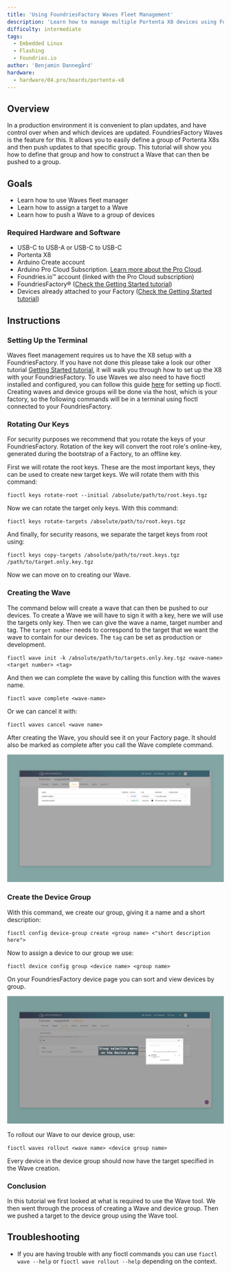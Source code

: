 ```yaml
---
title: 'Using FoundriesFactory Waves Fleet Management'
description: 'Learn how to manage multiple Portenta X8 devices using FoundriesFactory fleet management tool, *Waves*'
difficulty: intermediate
tags:
  - Embedded Linux
  - Flashing
  - Foundries.io
author: 'Benjamin Dannegård'
hardware:
  - hardware/04.pro/boards/portenta-x8
---
```


## Overview

In a production environment it is convenient to plan updates, and have control over when and which devices are updated. FoundriesFactory Waves is the feature for this. It allows you to easily define a group of Portenta X8s and then push updates to that specific group. This tutorial will show you how to define that group and how to construct a Wave that can then be pushed to a group.

## Goals

- Learn how to use Waves fleet manager
- Learn how to assign a target to a Wave
- Learn how to push a Wave to a group of devices

### Required Hardware and Software

- USB-C to USB-A or USB-C to USB-C
- Portenta X8
- Arduino Create account
- Arduino Pro Cloud Subscription. [Learn more about the Pro Cloud](https://www.arduino.cc/pro/hardware/product/portenta-x8#pro-cloud).
- Foundries.io™ account (linked with the Pro Cloud subscription)
- FoundriesFactory® ([Check the Getting Started tutorial](https://docs.arduino.cc/tutorials/portenta-x8/out-of-the-box))
- Devices already attached to your Factory ([Check the Getting Started tutorial](https://docs.arduino.cc/tutorials/portenta-x8/out-of-the-box))
    
## Instructions

### Setting Up the Terminal

Waves fleet management requires us to have the X8 setup with a FoundriesFactory. If you have not done this please take a look our other tutorial [Getting Started tutorial](https://docs.arduino.cc/tutorials/portenta-x8/out-of-the-box), it will walk you through how to set up the X8 with your FoundriesFactory. To use Waves we also need to have fioctl installed and configured, you can follow this guide [here](https://docs.foundries.io/latest/getting-started/install-fioctl/index.html) for setting up fioctl. Creating waves and device groups will be done via the host, which is your factory, so the following commands will be in a terminal using fioctl connected to your FoundriesFactory.

### Rotating Our Keys

For security purposes we recommend that you rotate the keys of your FoundriesFactory. Rotation of the key will convert the root role's online-key, generated during the bootstrap of a Factory, to an offline key.

First we will rotate the root keys. These are the most important keys, they can be used to create new target keys. We will rotate them with this command:
```
fioctl keys rotate-root --initial /absolute/path/to/root.keys.tgz
```

Now we can rotate the target only keys. With this command:
```
fioctl keys rotate-targets /absolute/path/to/root.keys.tgz
```

And finally, for security reasons, we separate the target keys from root using:
```
fioctl keys copy-targets /absolute/path/to/root.keys.tgz /path/to/target.only.key.tgz
```

Now we can move on to creating our Wave.

### Creating the Wave

The command below will create a wave that can then be pushed to our devices. To create a Wave we will have to sign it with a key, here we will use the targets only key. Then we can give the wave a name, target number and tag. The `target number` needs to correspond to the target that we want the wave to contain for our devices. The `tag` can be set as production or development. 
```
fioctl wave init -k /absolute/path/to/targets.only.key.tgz <wave-name> <target number> <tag>
```

And then we can complete the wave by calling this function with the waves name.
```
fioctl wave complete <wave-name>
```

Or we can cancel it with:
```
fioctl waves cancel <wave name>
```

After creating the Wave, you should see it on your Factory page. It should also be marked as complete after you call the Wave complete command.

![The wave page on your FoundriesFactory](assets/foundriesfactory-waves-page.png)

### Create the Device Group

With this command, we create our group, giving it a name and a short description:
```
fioctl config device-group create <group name> <"short description here">
```

Now to assign a device to our group we use:
```
fioctl device config group <device name> <group name>
```

On your FoundriesFactory device page you can sort and view devices by group.

![Device group sorting on the FoundriesFactory page](assets/foundriesfactory-device-group.png)

To rollout our Wave to our device group, use:
```
fioctl waves rollout <wave name> <device group name>
```

Every device in the device group should now have the target specified in the Wave creation.

### Conclusion

In this tutorial we first looked at what is required to use the Wave tool. We then went through the process of creating a Wave and device group. Then we pushed a target to the device group using the Wave tool. 

## Troubleshooting

- If you are having trouble with any fioctl commands you can use `fioctl wave --help` or `fioctl wave rollout --help` depending on the context.